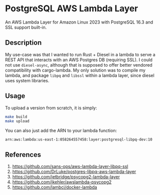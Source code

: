 # PostgreSQL AWS Lambda Layer

An AWS Lambda Layer for Amazon Linux 2023 with PostgreSQL 16.3 and SSL support built-in.

## Description

My use-case was that I wanted to run Rust + Diesel in a lambda to serve a REST API that interacts with an AWS Postgres DB (requiring SSL). I could not use `diesel-async`, although that is supposed to offer better vendored compatibility with cargo-lambda. My only solution was to compile my lambda, and package `libpq` and `libssl` within a lambda layer, since diesel uses system libraries.
 
## Usage

To upload a version from scratch, it is simply:

```sh
make build
make upload
```

You can also just add the ARN to your lambda function:

```
arn:aws:lambda:us-east-1:058264557458:layer:postgresql-libpq-dev:10
```

## References

1. https://github.com/sans-ops/aws-lambda-layer-libpq-ssl
2. https://github.com/DrLuke/postgres-libpq-aws-lambda-layer
3. https://github.com/jetbridge/psycopg2-lambda-layer
4. https://github.com/jkehler/awslambda-psycopg2
5. https://github.com/lambci/docker-lambda

